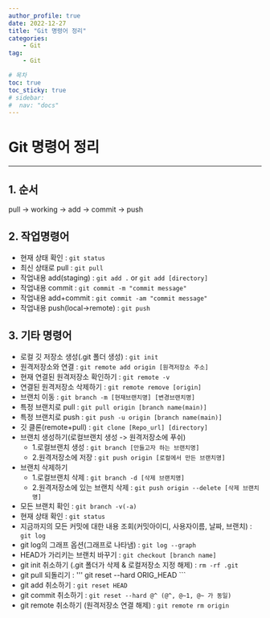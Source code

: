 ```yaml
---
author_profile: true
date: 2022-12-27
title: "Git 명령어 정리"
categories: 
    - Git
tag: 
    - Git

# 목차
toc: true  
toc_sticky: true 
# sidebar:
#  nav: "docs"
---
```


# Git 명령어 정리

---

## 1. 순서

pull -> working -> add -> commit -> push

## 2. 작업명령어

- 현재 상태 확인 : ``` git status ```
- 최신 상태로 pull : ``` git pull ```
- 작업내용 add(staging) : ``` git add . ``` or ``` git add [directory] ```
- 작업내용 commit : ``` git commit -m "commit message" ```
- 작업내용 add+commit :  ``` git commit -am "commit message" ```
- 작업내용 push(local->remote) :  ``` git push ```

## 3. 기타 명령어

- 로컬 깃 저장소 생성(.git 폴더 생성) : ``` git init ```
- 원격저장소와 연결 : ``` git remote add origin [원격저장소 주소] ```
- 현재 연결된 원격저장소 확인하기 : ``` git remote -v ```
- 연결된 원격저장소 삭제하기 : ``` git remote remove [origin] ```
- 브랜치 이동 : ``` git branch -m [현재브랜치명] [변경브랜치명] ```
- 특정 브랜치로 pull : ``` git pull origin [branch name(main)] ```
- 특정 브랜치로 push : ``` git push -u origin [branch name(main)] ```
- 깃 클론(remote+pull) : ``` git clone [Repo_url] [directory] ```
- 브랜치 생성하기(로컬브랜치 생성 -> 원격저장소에 푸쉬)
    - 1.로컬브랜치 생성 : ``` git branch [만들고자 하는 브랜치명] ```
    - 2.원격저장소에 저장 : ``` git push origin [로컬에서 만든 브랜치명] ```
- 브랜치 삭제하기
    - 1.로컬브랜치 삭제 : ``` git branch -d [삭제 브랜치명] ```
    - 2.원격저장소에 있는 브랜치 삭제 : ``` git push origin --delete [삭제 브랜치명] ```
- 모든 브랜치 확인 : ``` git branch -v(-a) ```
- 현재 상태 확인 : ``` git status ```
- 지금까지의 모든 커밋에 대한 내용 조회(커밋아이디, 사용자이름, 날짜, 브랜치) : ``` git log ```
- git log의 그래프 옵션(그래프로 나타냄) : ``` git log --graph ```
- HEAD가 가리키는 브랜치 바꾸기 : ``` git checkout [branch name] ```
- git init 취소하기 (.git 폴더가 삭제 & 로컬저장소 지정 해제) : ``` rm -rf .git ```
- git pull 되돌리기 : '''  git reset --hard ORIG_HEAD ```
- git add 취소하기 : ``` git reset HEAD ```
- git commit 취소하기 : ``` git reset --hard @^ (@^, @~1, @~ 가 동일) ```
- git remote 취소하기 (원격저장소 연결 해제) : ``` git remote rm origin ```
